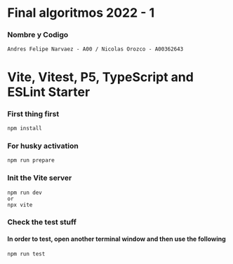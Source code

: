 # Final algoritmos 2022 - 1
### Nombre y Codigo
```
Andres Felipe Narvaez - A00 / Nicolas Orozco - A00362643
```

# Vite, Vitest, P5, TypeScript and ESLint Starter

### First thing first
```
npm install
```

### For husky activation
```
npm run prepare
```

### Init the Vite server
```
npm run dev
or
npx vite
```

### Check the test stuff
#### In order to test, open another terminal window and then use the following
```
npm run test
```
